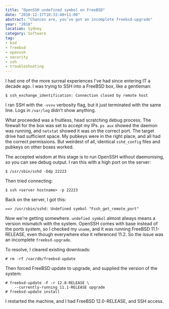 ```yaml
---
title: "OpenSSH undefined symbol on FreeBSD"
date: "2018-12-17T10:33:40+11:00"
abstract: "Chances are, you’ve got an incomplete freebsd-upgrade"
year: "2018"
location: Sydney
category: Software
tag:
- bsd
- freebsd
- openssh
- security
- ssh
- troubleshooting
---
```

I had one of the more surreal experiences I've had since entering IT a decade ago. I was trying to SSH into a FreeBSD box, like a gentleman:

    $ ssh_exchange_identification: Connection closed by remote host

I ran SSH with the `-vvvv` verbosity flag, but it just terminated with the same line. Logs in `/var/log` didn't show anything.

What proceeded was a fruitless, head scratching debug process. The firewall for the box was set to accept my IPs. `ps aux` showed the daemon was running, and `netstat` showed it was on the correct port. The target drive had sufficient space. My pubkeys were in the right place, and all had the correct permissions. But weirdest of all, identical `sshd_config` files and pubkeys on other boxes worked.

The accepted wisdom at this stage is to run OpenSSH without daemonising, so you can see debug output. I ran this with a high port on the server:

    $ /usr/sbin/sshd -Ddp 22223

Then tried connecting:

    $ ssh <server hostname> -p 22223

Back on the server, I got this:

    ==> /usr/sbin/sshd: Undefined symbol "Fssh_get_remote_port"

Now we're getting somewhere. `undefied symbol` almost always means a version mismatch with the system. OpenSSH comes with base instead of the ports system, so I checked my `uname`, and it was running FreeBSD 11.1-RELEASE, even though everywhere else it referenced 11.2. So the issue was an incomplete `freebsd-upgrade`.

To resolve, I cleared existing downloads:

    # rm -rf /var/db/freebsd-update

Then forced FreeBSD update to upgrade, and supplied the version of the system:

    # freebsd-update -F -r 12.0-RELEASE \
        --currently-running 11.1-RELEASE upgrade
    # freebsd-update install

I restarted the machine, and I had FreeBSD 12.0-RELEASE, and SSH access.

